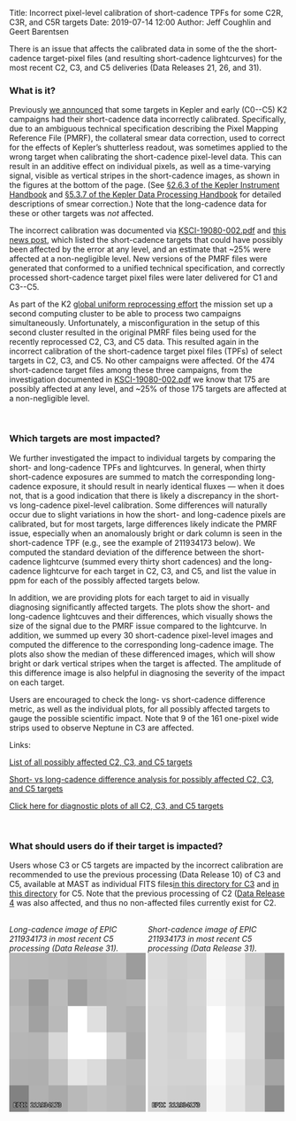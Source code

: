 Title: Incorrect pixel-level calibration of short-cadence TPFs for some C2R, C3R, and C5R targets
Date: 2019-07-14 12:00
Author: Jeff Coughlin and Geert Barentsen

There is an issue that affects the calibrated data in some of the the short-cadence target-pixel files (and resulting short-cadence lightcurves) for the most recent C2, C3, and C5 deliveries (Data Releases 21, 26, and 31).

### What is it?

Previously [we announced](problem-with-kepler-and-k2-short-cadence-pixel-calibration.html) that some targets in Kepler and early (C0--C5) K2 campaigns had their short-cadence data incorrectly calibrated. Specifically, due to an ambiguous technical specification describing the Pixel Mapping Reference File (PMRF), the collateral smear data correction, used to correct for the effects of Kepler’s shutterless readout, was sometimes applied to the wrong target when calibrating the short-cadence pixel-level data. This can result in an additive effect on individual pixels, as well as a time-varying signal, visible as vertical stripes in the short-cadence images, as shown in the figures at the bottom of the page. (See [§2.6.3 of the Kepler Instrument Handbook](https://archive.stsci.edu/files/live/sites/mast/files/home/missions-and-data/kepler/_documents/KSCI-19033-002-instrument-hb.pdf#page=25) and [§5.3.7 of the Kepler Data Processing Handbook](https://archive.stsci.edu/files/live/sites/mast/files/home/missions-and-data/kepler/_documents/KSCI-19081-002-KDPH.pdf#page=120) for detailed descriptions of smear correction.) Note that the long-cadence data for these or other targets was *not* affected.

The incorrect calibration was documented via [KSCI-19080-002.pdf](data/documentation/KSCI-19080-002.pdf) and [this news post](problem-with-kepler-and-k2-short-cadence-pixel-calibration.html), which listed the short-cadence targets that could have possibly been affected by the error at any level, and an estimate that ~25% were affected at a non-negligible level. New versions of the PMRF files were generated that conformed to a unified technical specification, and correctly processed short-cadence target pixel files were later delivered for C1 and C3--C5.

As part of the K2 [global uniform reprocessing effort](k2-uniform-global-reprocessing-underway.html) the mission set up a second computing cluster to be able to process two campaigns simultaneously. Unfortunately, a misconfiguration in the setup of this second cluster resulted in the original PMRF files being used for the recently reprocessed C2, C3, and C5 data. This resulted again in the incorrect calibration of the short-cadence target pixel files (TPFs) of select targets in C2, C3, and C5. No other campaigns were affected. Of the 474 short-cadence target files among these three campaigns, from the investigation documented in [KSCI-19080-002.pdf](data/documentation/KSCI-19080-002.pdf) we know that 175 are possibly affected at any level, and ~25% of those 175 targets are affected at a non-negligible level.

<br>

### Which targets are most impacted?

We further investigated the impact to individual targets by comparing the short- and long-cadence TPFs and lightcurves. In general, when thirty short-cadence exposures are summed to match the corresponding long-cadence exposure, it should result in nearly identical fluxes &mdash; when it does not, that is a good indication that there is likely a discrepancy in the short- vs long-cadence pixel-level calibration. Some differences will naturally occur due to slight variations in how the short- and long-cadence pixels are calibrated, but for most targets, large differences likely indicate the PMRF issue, especially when an anomalously bright or dark column is seen in the short-cadence TPF (e.g., see the example of 211934173 below). We computed the standard deviation of the difference between the short-cadence lightcurve (summed every thirty short cadences) and the long-cadence lightcurve for each target in C2, C3, and C5, and list the value in ppm for each of the possibly affected targets below.

In addition, we are providing plots for each target to aid in visually diagnosing significantly affected targets. The plots show the short- and long-cadence lightcuves and their differences, which visually shows the size of the signal due to the PMRF issue compared to the lightcurve. In addition, we summed up every 30 short-cadence pixel-level images and computed the difference to the corresponding long-cadence image. The plots also show the median of these differenced images, which will show bright or dark vertical stripes when the target is affected. The amplitude of this difference image is also helpful in diagnosing the severity of the impact on each target.

Users are encouraged to check the long- vs short-cadence difference metric, as well as the individual plots, for all possibly affected targets to gauge the possible scientific impact. Note that 9 of the 161 one-pixel wide strips used to observe Neptune in C3 are affected.

Links:

[List of all possibly affected C2, C3, and C5 targets](/data/documentation/k2_reproc_c2_c3_c5_bad_short_cadence_target_list.csv)

[Short- vs long-cadence difference analysis for possibly affected C2, C3, and C5 targets](/data/documentation/k2_reproc_c2_c3_c5_short_long_lightcurve_diff_std.csv)

[Click here for diagnostic plots of all C2, C3, and C5 targets](/images/news/pmrf/)

<br>

### What should users do if their target is impacted?

Users whose C3 or C5 targets are impacted by the incorrect calibration are recommended to use the previous processing (Data Release 10) of C3 and C5, available at MAST as individual FITS files[in this directory for C3](https://archive.stsci.edu/missions/k2/target_pixel_files/old_release_bundles/c3/c3_old_release_files/) and [in this directory](https://archive.stsci.edu/missions/k2/target_pixel_files/old_release_bundles/c5/c5_old_release_files/) for C5. Note that the previous processing of C2 (<a href="k2-pipeline-release-notes.html#data-release-4">Data Release 4</a> was also affected, and thus no non-affected files currently exist for C2.

<br>

<div class="thumbnail" style="width: 49%;display: inline-block;">
<div class="caption">
<i>Long-cadence image of EPIC 211934173 in most recent C5 processing (Data Release 31).</i>
<a href="images/news/epic211934173-lc.png">
<img src="images/news/epic211934173-lc.png" class="img-responsive" alt="EPIC 211934173 long-cadence image">
</a>
</div>
</div>

<div class="thumbnail" style="width: 49%;display: inline-block;">
<div class="caption">
<i>Short-cadence image of EPIC 211934173 in most recent C5 processing (Data Release 31).</i>
<a href="images/news/epic211934173-sc.png">
<img src="images/news/epic211934173-sc.png" class="img-responsive" alt="EPIC 211934173 short-cadence image">
</a>
</div>
</div>
